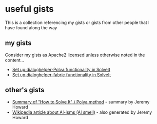 # useful gists

This is a collection referencing my gists or gists from other people that I have found along the way

## my gists

Consider my gists as Apache2 licensed unless otherwise noted in the content...

- [Set up dialoghelper-Polya functionality in SolveIt](https://gist.github.com/shuane/0d2b570d9d4045c6837e11591b8e1d13)
- [Set up dialoghelper-fabric functionality in SolveIt](https://gist.github.com/shuane/d3baa91c20d6556cd630dc5e8f648359)

## other's gists

- [Summary of "How to Solve It" / Polya method](https://gist.github.com/jph00/d60301884c56fe063101a7cc6193b3af) - summary by Jeremy Howard
- [Wikipedia article about AI-isms (AI smell)](https://gist.githubusercontent.com/jph00/5ce1d941239317f70a4e434fa0f42158/raw/b12e713a1c3569edea5cf3f04c5735d2901a53a6/llmslop.md) - also generated by Jeremy Howard

